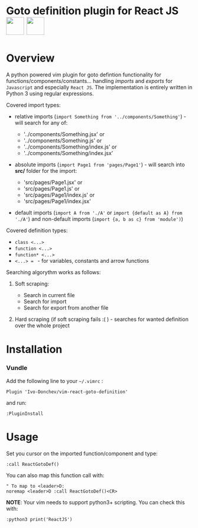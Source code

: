 # Goto definition plugin for React JS <img src="https://upload.wikimedia.org/wikipedia/commons/9/9f/Vimlogo.svg" width="48"> <img src="https://upload.wikimedia.org/wikipedia/commons/a/a7/React-icon.svg" width="48">

# Overview

A python powered vim plugin for goto defintion functionality for functions/components/constants... handling *imports* and *exports* for `Javascript` and especially `React JS`.
The implementation is entirely written in Python 3 using regular expressions.

Covered import types:

 - relative imports (`import Something from '../components/Something'`) - will search for any of:
   - '../components/Something.jsx' or
   - '../components/Something.js' or
   - '../components/Something/index.js' or
   - '../components/Something/index.jsx'

 - absolute imports (`import Page1 from 'pages/Page1'`) - will search into **src/** folder for the import:
   - 'src/pages/Page1.jsx' or
   - 'src/pages/Page1.js' or
   - 'src/pages/Page1/index.js' or
   - 'src/pages/Page1/index.jsx'

 - default imports (`import A from './A'` or `import {default as A} from './A'`) and non-default imports (`import {a, b as c} from 'module')`)

Covered definition types:
  - `class <...>`
  - `function <...>`
  - `function* <...>`
  - `<...> = ` - for variables, constants and arrow functions

Searching algorythm works as follows:

  1. Soft scraping:
      - Search in current file
      - Search for import
      - Search for export from another file

  2. Hard scraping (if soft scraping fails :( ) - searches for wanted definition over the whole project


# Installation

### Vundle

Add the following line to your `~/.vimrc` :
```
Plugin 'Ivo-Donchev/vim-react-goto-definition'
```
and run:

```
:PluginInstall
```

# Usage

Set you cursor on the imported function/component and type:

```
:call ReactGotoDef()
```

You can also map this function call with:

```
" To map to <leader>D:
noremap <leader>D :call ReactGotoDef()<CR>
```

**NOTE**: Your vim needs to support python3+ scripting. You can check this with:

```
:python3 print('ReactJS')
```
